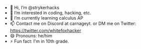 - 👋 Hi, I’m @strykerhacks
- 👀 I’m interested in coding, hacking, etc.
- 🌱 I’m currently learning calculus AP
- 📫 Contact me on Discord at carnageyt. or DM me on Twitter: https://twitter.com/whitefoxhacker
- 😄 Pronouns: he/him
- ⚡ Fun fact: I'm in 10th grade.


